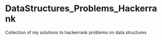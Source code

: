 # DataStructures_Problems_Hackerrank
Collection of my solutions to hackerrank problems on data structures
